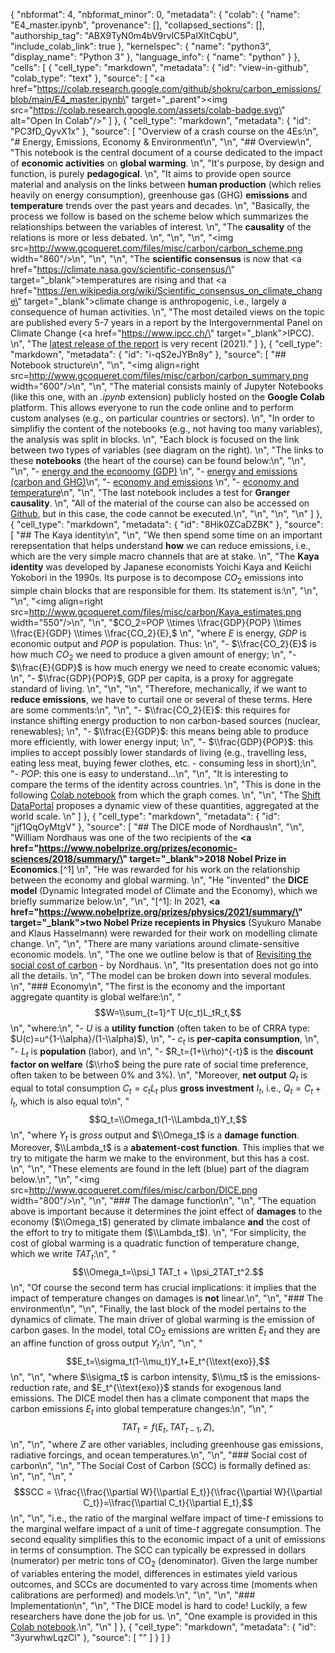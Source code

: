 {
  "nbformat": 4,
  "nbformat_minor": 0,
  "metadata": {
    "colab": {
      "name": "E4_master.ipynb",
      "provenance": [],
      "collapsed_sections": [],
      "authorship_tag": "ABX9TyN0m4bV9rvlC5PalXItCqbU",
      "include_colab_link": true
    },
    "kernelspec": {
      "name": "python3",
      "display_name": "Python 3"
    },
    "language_info": {
      "name": "python"
    }
  },
  "cells": [
    {
      "cell_type": "markdown",
      "metadata": {
        "id": "view-in-github",
        "colab_type": "text"
      },
      "source": [
        "<a href=\"https://colab.research.google.com/github/shokru/carbon_emissions/blob/main/E4_master.ipynb\" target=\"_parent\"><img src=\"https://colab.research.google.com/assets/colab-badge.svg\" alt=\"Open In Colab\"/></a>"
      ]
    },
    {
      "cell_type": "markdown",
      "metadata": {
        "id": "PC3fD_QyvX1x"
      },
      "source": [
        "Overview of a crash course on the 4Es:\n",
        "# Energy, Emissions, Economy & Environment\n",
        "\n",
        "## Overview\n",
        "This notebook is the central document of a course dedicated to the impact of **economic activities** on **global warming**.   \n",
        "It's purpose, by design and function, is purely **pedagogical**.  \n",
        "It aims to provide open source material and analysis on the links between **human production** (which relies heavily on energy consumption), greenhouse gas (GHG) **emissions** and **temperature** trends over the past years and decades.  \n",
        "Basically, the process we follow is based on the scheme below which summarizes the  relationships between the variables of interest.  \n",
        "The **causality** of the relations is more or less debated. \n",
        "\n",
        "\n",
        "<img src=http://www.gcoqueret.com/files/misc/carbon/carbon_scheme.png width=\"860\"/>\n",
        "\n",
        "\n",
        "The **scientific consensus** is now that <a href=\"https://climate.nasa.gov/scientific-consensus/\" target=\"_blank\">temperatures are rising</a> and that <a href=\"https://en.wikipedia.org/wiki/Scientific_consensus_on_climate_change\" target=\"_blank\">climate change is anthropogenic</a>, i.e., largely a consequence of human activities.   \n",
        "The most detailed views on the topic are published every 5-7 years in a report by the Intergovernmental Panel on Climate Change (<a href=\"https://www.ipcc.ch/\" target=\"_blank\">IPCC</a>).  \n",
        "The [latest release of the report](https://www.ipcc.ch/report/ar6/wg1/) is very recent (2021)."
      ]
    },
    {
      "cell_type": "markdown",
      "metadata": {
        "id": "i-qS2eJYBn8y"
      },
      "source": [
        "## Notebook structure\n",
        "\n",
        "<img align=right src=http://www.gcoqueret.com/files/misc/carbon/carbon_summary.png width=\"600\"/>\n",
        "\n",
        "The material consists mainly of Jupyter Notebooks (like this one, with an *.ipynb* extension) publicly hosted on the **Google Colab** platform. This allows everyone to run the code online and to perform custom analyses (e.g., on particular countries or sectors).   \n",
        "In order to simplifiy the content of the notebooks (e.g., not having too many variables), the analysis was split in blocks.  \n",
        "Each block is focused on the link between two types of variables (see diagram on the right). \n",
        "The links to these **notebooks** (the heart of the course) can be found below:\n",
        "\n",
        "\n",
        "- [energy and the econoomy (GDP)](https://colab.research.google.com/drive/1SD4wmbI5REYrwXP-npuMEmo3WUDtpKhS?usp=sharing) \n",
        "- [energy and emissions (carbon and GHG)](https://colab.research.google.com/drive/1cGvqbKHAnQxKx-chVqppkDu93th50YPN?usp=sharing)\n",
        "- [economy and emissions](https://colab.research.google.com/drive/1O3rVphHenJkcx5J1gYhBm0TMtOFMvWY6?usp=sharing)    \n",
        "- [economy and temperature](https://colab.research.google.com/drive/1j7B-hCNkZAwzfTp7G0LPwb1THnzk4EnG?usp=sharing)\n",
        "\n",
        "The last notebook includes a test for **Granger causality**.   \n",
        "All of the material of the course can also be accessed on [Github](https://github.com/shokru/carbon_emissions), but in this case, the code cannot be executed.\n",
        "\n",
        "\n",
        "\n"
      ]
    },
    {
      "cell_type": "markdown",
      "metadata": {
        "id": "8Hik0ZCaDZBK"
      },
      "source": [
        "## The Kaya identity\n",
        "\n",
        "We then spend some time on an important rerepsentation that helps understand **how** we can reduce emissions, i.e., which are the very simple macro channels that are at stake.  \n",
        "The **Kaya identity** was developed by Japanese economists Yoichi Kaya and Keiichi Yokobori in the 1990s. Its purpose is to decompose $CO_2$ emissions into simple chain blocks that are responsible for them. Its statement is:\n",
        "\n",
        "\n",
        "<img align=right src=http://www.gcoqueret.com/files/misc/carbon/Kaya_estimates.png width=\"550\"/>\n",
        "\n",
        "$CO_2=POP \\times \\frac{GDP}{POP} \\times \\frac{E}{GDP} \\times \\frac{CO_2}{E},$  \n",
        "where $E$ is energy, $GDP$ is economic output and $POP$ is population. Thus:  \n",
        "- $\\frac{CO_2}{E}$ is how much $CO_2$ we need to produce a given amount of energy;  \n",
        "- $\\frac{E}{GDP}$ is how much energy we need to create economic values;  \n",
        "- $\\frac{GDP}{POP}$, GDP per capita, is a proxy for aggregate standard of living.  \n",
        "\n",
        "\n",
        "Therefore, mechanically, if we want to **reduce emissions**, we have to curtail one or several of these terms. Here are some comments:\n",
        "\n",
        "- $\\frac{CO_2}{E}$: this requires for instance shifting energy production to non carbon-based sources (nuclear, renewables);  \n",
        "- $\\frac{E}{GDP}$: this means being able to produce more efficiently, with lower energy input;  \n",
        "- $\\frac{GDP}{POP}$: this implies to accept possibly lower standards of living (e.g., travelling less, eating less meat, buying fewer clothes, etc. - consuming less in short);\n",
        "- $POP$: this one is easy to understand...\n",
        "\n",
        "It is interesting to compare the terms of the identity across countries.  \n",
        "This is done in the following [Colab notebook](https://colab.research.google.com/drive/1x-ankn-VKVes5BXU3UC6nIvkh48-__De?usp=sharing) from which the graph comes.  \n",
        "\n",
        "The [Shift DataPortal](https://www.theshiftdataportal.org/climate/kaya?chart-type=line&chart-types=line&group-names=World&is-range=true&dimension=total&end=2015&start=1980) proposes a dynamic view of these quantities, aggregated at the world scale. \n"
      ]
    },
    {
      "cell_type": "markdown",
      "metadata": {
        "id": "jjf1QqOyMtgV"
      },
      "source": [
        "## The DICE mode of Nordhaus\n",
        "\n",
        "William Nordhaus was one of the two recipients of the **<a href=\"https://www.nobelprize.org/prizes/economic-sciences/2018/summary/\" target=\"_blank\">2018 Nobel Prize in Economics</a>**.[^1]   \n",
        "He was rewarded for his work on the relationship between the economy and global warming.   \n",
        "He \"invented\" the **DICE model** (Dynamic Integrated model of Climate and the Economy), which we briefly summarize below.\n",
        "\n",
        "[^1]: In 2021, **<a href=\"https://www.nobelprize.org/prizes/physics/2021/summary/\" target=\"_blank\">two Nobel Prize recepients in Physics</a>** (Syukuro Manabe and Klaus Hasselmann) were rewarded for their work on modelling climate change. \n",
        "\n",
        "There are many variations around climate-sensitive economic models.   \n",
        "The one we outline below is that of [Revisiting the social cost of carbon](https://www.pnas.org/content/114/7/1518) - by Nordhaus.   \n",
        "Its presentation does not go into all the details.  \n",
        "The model can be broken down into several modules.   \n",
        "### Economy\n",
        "The first is the economy and the important aggregate quantity is global welfare:\n",
        "$$W=\\sum_{t=1}^T U(c_t)L_tR_t,$$\n",
        "where:\n",
        "- $U$ is a **utility function** (often taken to be of CRRA type: $U(c)=u^{1-\\alpha}/(1-\\alpha)$),   \n",
        "- $c_t$ is **per-capita consumption**,  \n",
        "- $L_t$ is **population** (labor), and  \n",
        "- $R_t=(1+\\rho)^{-t}$ is the **discount factor on welfare** ($\\rho$ being the pure rate of social time preference, often taken to be between 0% and 3%).  \n",
        "Moreover, **net output** $Q_t$ is equal to total consumption $C_t=c_tL_t$ plus **gross investment** $I_t$, i.e., $Q_t=C_t+I_t$, which is also equal to\n",
        "$$Q_t=\\Omega_t(1-\\Lambda_t)Y_t,$$\n",
        "where $Y_t$ is *gross* output and $\\Omega_t$ is a **damage function**. Moreover, $\\Lambda_t$ is a **abatement-cost function**. This implies that we try to mitigate the harm we make to the environment, but this has a cost. \n",
        "\n",
        "These elements are found in the left (blue) part of the diagram below.\n",
        "\n",
        "<img src=http://www.gcoqueret.com/files/misc/carbon/DICE.png width=\"800\"/>\n",
        "\n",
        "### The damage function\n",
        "\n",
        "The equation above is important because it determines the joint effect of **damages** to the economy ($\\Omega_t$) generated by climate imbalance **and** the cost of the effort to try to mitigate them ($\\Lambda_t$). \n",
        "For simplicity, the cost of global warming is a quadratic function of temperature change, which we write $TAT_t$:\n",
        "$$\\Omega_t=\\psi_1 TAT_t + \\psi_2TAT_t^2.$$\n",
        "Of course the second term has crucial implications: it implies that the impact of temperature changes on damages is **not** linear.\n",
        "\n",
        "### The environment\n",
        "\n",
        "Finally, the last block of the model pertains to the dynamics of climate. The main driver of global warming is the emission of carbon gases. In the model, total CO$_2$ emissions are written $E_t$ and they are an affine function of gross output $Y_t$:\n",
        "\n",
        "$$E_t=\\sigma_t(1-\\mu_t)Y_t+E_t^{\\text{exo}},$$\n",
        "\n",
        "where $\\sigma_t$ is carbon intensity, $\\mu_t$ is the emissions-reduction rate, and $E_t^{\\text{exo}}$ stands for exogenous land emissions. The DICE model then has a climate component that maps the carbon emissions $E_t$ into global temperature changes:\n",
        "\n",
        "$$ TAT_t=f(E_t, TAT_{t-1}, Z), $$\n",
        "\n",
        "where $Z$ are other variables, including greenhouse gas emissions, radiative forcings, and ocean temperatures.\n",
        "\n",
        "### Social cost of carbon\n",
        "\n",
        "The Social Cost of Carbon (SCC) is formally defined as: \n",
        "\n",
        "\n",
        "$$SCC = \\frac{\\frac{\\partial W}{\\partial E_t}}{\\frac{\\partial W}{\\partial C_t}}=\\frac{\\partial C_t}{\\partial E_t},$$\n",
        "\n",
        "i.e., the ratio of the marginal welfare impact of time-$t$ emissions to the marginal welfare impact of a unit of time-$t$ aggregate consumption. The second equality simplifies this to the economic impact of a unit of emissions in terms of consumption. The SCC can typically be expressed in dollars (numerator) per metric tons of CO$_2$ (denominator). Given the large number of variables entering the model, differences in estimates yield various outcomes, and SCCs are documented to vary across time (moments when calibrations are performed) and models.\n",
        "\n",
        "\n",
        "### Implementation\n",
        "\n",
        "The DICE model is hard to code! Luckily, a few researchers have done the job for us. \n",
        "One example is provided in this [Colab notebook](https://colab.research.google.com/drive/1QE2_olK323g1JFECnOJUv2PZMqQfVSJn?usp=sharing).\n",
        "\n"
      ]
    },
    {
      "cell_type": "markdown",
      "metadata": {
        "id": "3yurwhwLqzCl"
      },
      "source": [
        ""
      ]
    }
  ]
}
